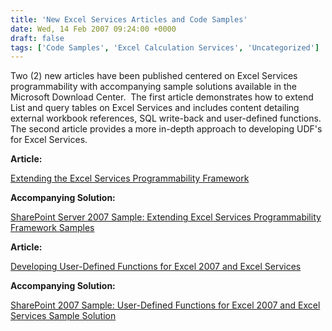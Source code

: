 ```yaml
---
title: 'New Excel Services Articles and Code Samples'
date: Wed, 14 Feb 2007 09:24:00 +0000
draft: false
tags: ['Code Samples', 'Excel Calculation Services', 'Uncategorized']
---
```


Two (2) new articles have been published centered on Excel Services programmability with accompanying sample solutions available in the Microsoft Download Center.  The first article demonstrates how to extend List and query tables on Excel Services and includes content detailing external workbook references, SQL write-back and user-defined functions.  The second article provides a more in-depth approach to developing UDF's for Excel Services.

**Article:**

[Extending the Excel Services Programmability Framework](http://msdn2.microsoft.com/en-us/library/bb267252.aspx)

**Accompanying Solution:**

[SharePoint Server 2007 Sample: Extending Excel Services Programmability Framework Samples](http://www.microsoft.com/downloads/details.aspx?familyid=c75a850f-b4bd-4b23-a43a-509a03590dd7&displaylang=en)

**Article:**

[Developing User-Defined Functions for Excel 2007 and Excel Services](http://msdn2.microsoft.com/en-us/library/bb226683.aspx)

**Accompanying Solution:**

[SharePoint 2007 Sample: User-Defined Functions for Excel 2007 and Excel Services Sample Solution](http://www.microsoft.com/downloads/details.aspx?familyid=e09fefbf-5fc7-44a7-9731-fd3dc41e5b9b&displaylang=en)